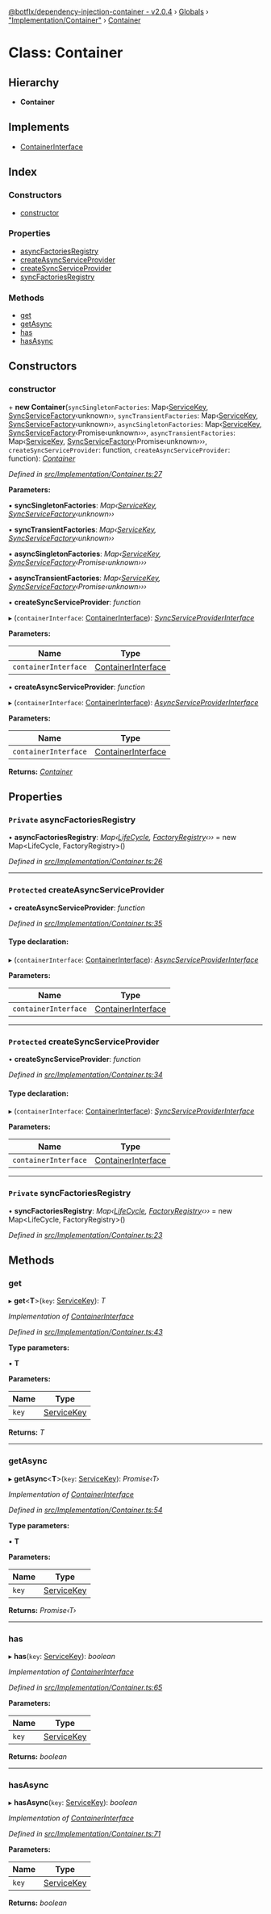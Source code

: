[@botflx/dependency-injection-container - v2.0.4](../README.md) › [Globals](../globals.md) › ["Implementation/Container"](../modules/_implementation_container_.md) › [Container](_implementation_container_.container.md)

# Class: Container

## Hierarchy

* **Container**

## Implements

* [ContainerInterface](../interfaces/_interfaces_.containerinterface.md)

## Index

### Constructors

* [constructor](_implementation_container_.container.md#constructor)

### Properties

* [asyncFactoriesRegistry](_implementation_container_.container.md#private-asyncfactoriesregistry)
* [createAsyncServiceProvider](_implementation_container_.container.md#protected-createasyncserviceprovider)
* [createSyncServiceProvider](_implementation_container_.container.md#protected-createsyncserviceprovider)
* [syncFactoriesRegistry](_implementation_container_.container.md#private-syncfactoriesregistry)

### Methods

* [get](_implementation_container_.container.md#get)
* [getAsync](_implementation_container_.container.md#getasync)
* [has](_implementation_container_.container.md#has)
* [hasAsync](_implementation_container_.container.md#hasasync)

## Constructors

###  constructor

\+ **new Container**(`syncSingletonFactories`: Map‹[ServiceKey](../modules/_interfaces_.md#servicekey), [SyncServiceFactory](../modules/_interfaces_.md#syncservicefactory)‹unknown››, `syncTransientFactories`: Map‹[ServiceKey](../modules/_interfaces_.md#servicekey), [SyncServiceFactory](../modules/_interfaces_.md#syncservicefactory)‹unknown››, `asyncSingletonFactories`: Map‹[ServiceKey](../modules/_interfaces_.md#servicekey), [SyncServiceFactory](../modules/_interfaces_.md#syncservicefactory)‹Promise‹unknown›››, `asyncTransientFactories`: Map‹[ServiceKey](../modules/_interfaces_.md#servicekey), [SyncServiceFactory](../modules/_interfaces_.md#syncservicefactory)‹Promise‹unknown›››, `createSyncServiceProvider`: function, `createAsyncServiceProvider`: function): *[Container](_implementation_container_.container.md)*

*Defined in [src/Implementation/Container.ts:27](https://github.com/botflux/dependency-injection-container/blob/aff9924/packages/DIContainer/src/Implementation/Container.ts#L27)*

**Parameters:**

▪ **syncSingletonFactories**: *Map‹[ServiceKey](../modules/_interfaces_.md#servicekey), [SyncServiceFactory](../modules/_interfaces_.md#syncservicefactory)‹unknown››*

▪ **syncTransientFactories**: *Map‹[ServiceKey](../modules/_interfaces_.md#servicekey), [SyncServiceFactory](../modules/_interfaces_.md#syncservicefactory)‹unknown››*

▪ **asyncSingletonFactories**: *Map‹[ServiceKey](../modules/_interfaces_.md#servicekey), [SyncServiceFactory](../modules/_interfaces_.md#syncservicefactory)‹Promise‹unknown›››*

▪ **asyncTransientFactories**: *Map‹[ServiceKey](../modules/_interfaces_.md#servicekey), [SyncServiceFactory](../modules/_interfaces_.md#syncservicefactory)‹Promise‹unknown›››*

▪ **createSyncServiceProvider**: *function*

▸ (`containerInterface`: [ContainerInterface](../interfaces/_interfaces_.containerinterface.md)): *[SyncServiceProviderInterface](../interfaces/_interfaces_.syncserviceproviderinterface.md)*

**Parameters:**

Name | Type |
------ | ------ |
`containerInterface` | [ContainerInterface](../interfaces/_interfaces_.containerinterface.md) |

▪ **createAsyncServiceProvider**: *function*

▸ (`containerInterface`: [ContainerInterface](../interfaces/_interfaces_.containerinterface.md)): *[AsyncServiceProviderInterface](../interfaces/_interfaces_.asyncserviceproviderinterface.md)*

**Parameters:**

Name | Type |
------ | ------ |
`containerInterface` | [ContainerInterface](../interfaces/_interfaces_.containerinterface.md) |

**Returns:** *[Container](_implementation_container_.container.md)*

## Properties

### `Private` asyncFactoriesRegistry

• **asyncFactoriesRegistry**: *Map‹[LifeCycle](../enums/_interfaces_.lifecycle.md), [FactoryRegistry](_implementation_factoryregistry_.factoryregistry.md)‹››* = 
        new Map<LifeCycle, FactoryRegistry>()

*Defined in [src/Implementation/Container.ts:26](https://github.com/botflux/dependency-injection-container/blob/aff9924/packages/DIContainer/src/Implementation/Container.ts#L26)*

___

### `Protected` createAsyncServiceProvider

• **createAsyncServiceProvider**: *function*

*Defined in [src/Implementation/Container.ts:35](https://github.com/botflux/dependency-injection-container/blob/aff9924/packages/DIContainer/src/Implementation/Container.ts#L35)*

#### Type declaration:

▸ (`containerInterface`: [ContainerInterface](../interfaces/_interfaces_.containerinterface.md)): *[AsyncServiceProviderInterface](../interfaces/_interfaces_.asyncserviceproviderinterface.md)*

**Parameters:**

Name | Type |
------ | ------ |
`containerInterface` | [ContainerInterface](../interfaces/_interfaces_.containerinterface.md) |

___

### `Protected` createSyncServiceProvider

• **createSyncServiceProvider**: *function*

*Defined in [src/Implementation/Container.ts:34](https://github.com/botflux/dependency-injection-container/blob/aff9924/packages/DIContainer/src/Implementation/Container.ts#L34)*

#### Type declaration:

▸ (`containerInterface`: [ContainerInterface](../interfaces/_interfaces_.containerinterface.md)): *[SyncServiceProviderInterface](../interfaces/_interfaces_.syncserviceproviderinterface.md)*

**Parameters:**

Name | Type |
------ | ------ |
`containerInterface` | [ContainerInterface](../interfaces/_interfaces_.containerinterface.md) |

___

### `Private` syncFactoriesRegistry

• **syncFactoriesRegistry**: *Map‹[LifeCycle](../enums/_interfaces_.lifecycle.md), [FactoryRegistry](_implementation_factoryregistry_.factoryregistry.md)‹››* = 
        new Map<LifeCycle, FactoryRegistry>()

*Defined in [src/Implementation/Container.ts:23](https://github.com/botflux/dependency-injection-container/blob/aff9924/packages/DIContainer/src/Implementation/Container.ts#L23)*

## Methods

###  get

▸ **get**<**T**>(`key`: [ServiceKey](../modules/_interfaces_.md#servicekey)): *T*

*Implementation of [ContainerInterface](../interfaces/_interfaces_.containerinterface.md)*

*Defined in [src/Implementation/Container.ts:43](https://github.com/botflux/dependency-injection-container/blob/aff9924/packages/DIContainer/src/Implementation/Container.ts#L43)*

**Type parameters:**

▪ **T**

**Parameters:**

Name | Type |
------ | ------ |
`key` | [ServiceKey](../modules/_interfaces_.md#servicekey) |

**Returns:** *T*

___

###  getAsync

▸ **getAsync**<**T**>(`key`: [ServiceKey](../modules/_interfaces_.md#servicekey)): *Promise‹T›*

*Implementation of [ContainerInterface](../interfaces/_interfaces_.containerinterface.md)*

*Defined in [src/Implementation/Container.ts:54](https://github.com/botflux/dependency-injection-container/blob/aff9924/packages/DIContainer/src/Implementation/Container.ts#L54)*

**Type parameters:**

▪ **T**

**Parameters:**

Name | Type |
------ | ------ |
`key` | [ServiceKey](../modules/_interfaces_.md#servicekey) |

**Returns:** *Promise‹T›*

___

###  has

▸ **has**(`key`: [ServiceKey](../modules/_interfaces_.md#servicekey)): *boolean*

*Implementation of [ContainerInterface](../interfaces/_interfaces_.containerinterface.md)*

*Defined in [src/Implementation/Container.ts:65](https://github.com/botflux/dependency-injection-container/blob/aff9924/packages/DIContainer/src/Implementation/Container.ts#L65)*

**Parameters:**

Name | Type |
------ | ------ |
`key` | [ServiceKey](../modules/_interfaces_.md#servicekey) |

**Returns:** *boolean*

___

###  hasAsync

▸ **hasAsync**(`key`: [ServiceKey](../modules/_interfaces_.md#servicekey)): *boolean*

*Implementation of [ContainerInterface](../interfaces/_interfaces_.containerinterface.md)*

*Defined in [src/Implementation/Container.ts:71](https://github.com/botflux/dependency-injection-container/blob/aff9924/packages/DIContainer/src/Implementation/Container.ts#L71)*

**Parameters:**

Name | Type |
------ | ------ |
`key` | [ServiceKey](../modules/_interfaces_.md#servicekey) |

**Returns:** *boolean*

